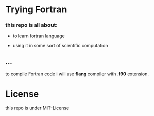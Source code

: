 # Trying Fortran


### this repo is all about:

- to learn fortran language 


- using it in some sort of scientific computation 

...
---
to compile Fortran code i will use **flang** compiler with **.f90** extension.

# License

this repo is under MIT-License
